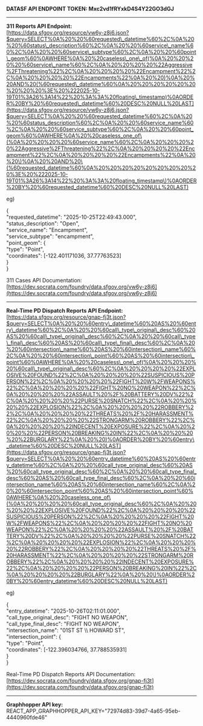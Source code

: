 **DATASF API ENDPOINT TOKEN: Mxc2vd1fRYxkD4S4Y22GO3dGJ**

---

**311 Reports API Endpoint:**  
[https://data.sfgov.org/resource/vw6y-z8j6.json?$query=SELECT%0A%20%20%60requested\_datetime%60%2C%0A%20%20%60status\_description%60%2C%0A%20%20%60service\_name%60%2C%0A%20%20%60service\_subtype%60%2C%0A%20%20%60point\_geom%60%0AWHERE%0A%20%20caseless\_one\_of(%0A%20%20%20%20%60service\_name%60%2C%0A%20%20%20%20%22Aggressive%2FThreatening%22%2C%0A%20%20%20%20%22Encampment%22%2C%0A%20%20%20%20%22Encampments%22%0A%20%20)%0A%20%20AND%20(%60requested\_datetime%60%0A%20%20%20%20%20%20%20%20%20%3E%20%222025-10-19T01%3A26%3A14%22%20%3A%3A%20floating\_timestamp)%0AORDER%20BY%20%60requested\_datetime%60%20DESC%20NULL%20LAST](https://data.sfgov.org/resource/vw6y-z8j6.json?$query=SELECT%0A%20%20%60requested_datetime%60%2C%0A%20%20%60status_description%60%2C%0A%20%20%60service_name%60%2C%0A%20%20%60service_subtype%60%2C%0A%20%20%60point_geom%60%0AWHERE%0A%20%20caseless_one_of\(%0A%20%20%20%20%60service_name%60%2C%0A%20%20%20%20%22Aggressive%2FThreatening%22%2C%0A%20%20%20%20%22Encampment%22%2C%0A%20%20%20%20%22Encampments%22%0A%20%20\)%0A%20%20AND%20\(%60requested_datetime%60%0A%20%20%20%20%20%20%20%20%20%3E%20%222025-10-19T01%3A26%3A14%22%20%3A%3A%20floating_timestamp\)%0AORDER%20BY%20%60requested_datetime%60%20DESC%20NULL%20LAST)

eg)

{  
    "requested\_datetime": "2025-10-25T22:49:43.000",  
    "status\_description": "Open",  
    "service\_name": "Encampment",  
    "service\_subtype": "encampment",  
    "point\_geom": {  
      "type": "Point",  
      "coordinates": \[-122.401171036, 37.77763523\]  
    }  
  }

311 Cases API Documentation: [https://dev.socrata.com/foundry/data.sfgov.org/vw6y-z8j6](https://dev.socrata.com/foundry/data.sfgov.org/vw6y-z8j6)

---

**Real-Time PD Dispatch Reports API Endpoint:**  
[https://data.sfgov.org/resource/gnap-fj3t.json?$query=SELECT%0A%20%20%60entry\_datetime%60%20AS%20%60entry\_datetime%60%2C%0A%20%20%60call\_type\_original\_desc%60%20AS%20%60call\_type\_original\_desc%60%2C%0A%20%20%60call\_type\_final\_desc%60%20AS%20%60call\_type\_final\_desc%60%2C%0A%20%20%60intersection\_name%60%20AS%20%60intersection\_name%60%2C%0A%20%20%60intersection\_point%60%20AS%20%60intersection\_point%60%0AWHERE%0A%20%20caseless\_one\_of(%0A%20%20%20%20%60call\_type\_original\_desc%60%2C%0A%20%20%20%20%22EXPLOSIVE%20FOUND%22%2C%0A%20%20%20%20%22SUSPICIOUS%20PERSON%22%2C%0A%20%20%20%20%22FIGHT%20W%2FWEAPONS%22%2C%0A%20%20%20%20%22FIGHT%20NO%20WEAPON%22%2C%0A%20%20%20%20%22ASSAULT%20%2F%20BATTERY%20DV%22%2C%0A%20%20%20%20%22PURSE%20SNATCH%22%2C%0A%20%20%20%20%22EXPLOSION%22%2C%0A%20%20%20%20%22ROBBERY%22%2C%0A%20%20%20%20%22THREATS%20%2F%20HARASSMENT%22%2C%0A%20%20%20%20%22STRONGARM%20ROBBERY%22%2C%0A%20%20%20%20%22INDECENT%20EXPOSURE%22%2C%0A%20%20%20%20%22PERSON%20BREAKING%20IN%22%2C%0A%20%20%20%20%22BURGLARY%22%0A%20%20)%0AORDER%20BY%20%60entry\_datetime%60%20DESC%20NULL%20LAST](https://data.sfgov.org/resource/gnap-fj3t.json?$query=SELECT%0A%20%20%60entry_datetime%60%20AS%20%60entry_datetime%60%2C%0A%20%20%60call_type_original_desc%60%20AS%20%60call_type_original_desc%60%2C%0A%20%20%60call_type_final_desc%60%20AS%20%60call_type_final_desc%60%2C%0A%20%20%60intersection_name%60%20AS%20%60intersection_name%60%2C%0A%20%20%60intersection_point%60%20AS%20%60intersection_point%60%0AWHERE%0A%20%20caseless_one_of\(%0A%20%20%20%20%60call_type_original_desc%60%2C%0A%20%20%20%20%22EXPLOSIVE%20FOUND%22%2C%0A%20%20%20%20%22SUSPICIOUS%20PERSON%22%2C%0A%20%20%20%20%22FIGHT%20W%2FWEAPONS%22%2C%0A%20%20%20%20%22FIGHT%20NO%20WEAPON%22%2C%0A%20%20%20%20%22ASSAULT%20%2F%20BATTERY%20DV%22%2C%0A%20%20%20%20%22PURSE%20SNATCH%22%2C%0A%20%20%20%20%22EXPLOSION%22%2C%0A%20%20%20%20%22ROBBERY%22%2C%0A%20%20%20%20%22THREATS%20%2F%20HARASSMENT%22%2C%0A%20%20%20%20%22STRONGARM%20ROBBERY%22%2C%0A%20%20%20%20%22INDECENT%20EXPOSURE%22%2C%0A%20%20%20%20%22PERSON%20BREAKING%20IN%22%2C%0A%20%20%20%20%22BURGLARY%22%0A%20%20\)%0AORDER%20BY%20%60entry_datetime%60%20DESC%20NULL%20LAST)

eg)

{  
    "entry\_datetime": "2025-10-26T02:11:01.000",  
    "call\_type\_original\_desc": "FIGHT NO WEAPON",  
    "call\_type\_final\_desc": "FIGHT NO WEAPON",  
    "intersection\_name": "01ST ST \\\\ HOWARD ST",  
    "intersection\_point": {  
      "type": "Point",  
      "coordinates": \[-122.396034766, 37.788535931\]  
    }  
  }

Real-Time PD Dispatch Reports API Documentation: [https://dev.socrata.com/foundry/data.sfgov.org/gnap-fj3t](https://dev.socrata.com/foundry/data.sfgov.org/gnap-fj3t)

---

**Graphhopper API key:**  
REACT\_APP\_GRAPHHOPPER\_API\_KEY="72974d83-39d7-4a65-95eb-4440960fde46"


